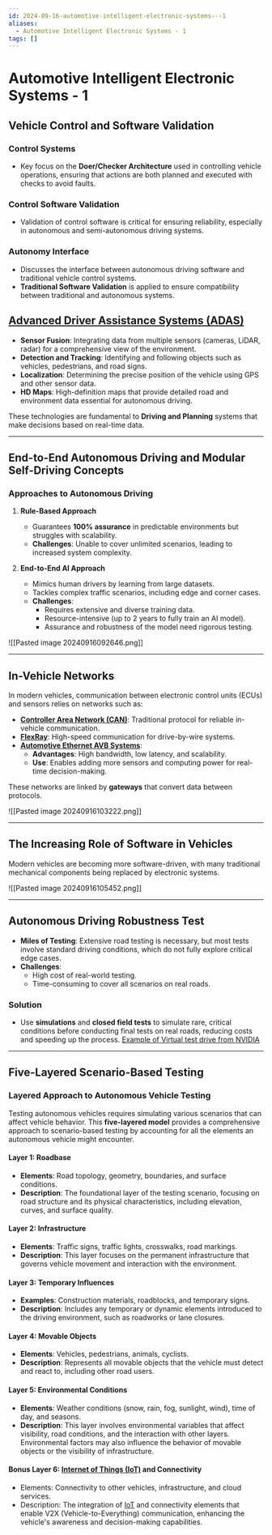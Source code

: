 ```yaml
---
id: 2024-09-16-automotive-intelligent-electronic-systems---1
aliases:
  - Automotive Intelligent Electronic Systems - 1
tags: []
---
```


# Automotive Intelligent Electronic Systems - 1

## Vehicle Control and Software Validation

### Control Systems

- Key focus on the **Doer/Checker Architecture** used in controlling vehicle operations, ensuring that actions are both planned and executed with checks to avoid faults.

### Control Software Validation

- Validation of control software is critical for ensuring reliability, especially in autonomous and semi-autonomous driving systems.

### Autonomy Interface

- Discusses the interface between autonomous driving software and traditional vehicle control systems.
- **Traditional Software Validation** is applied to ensure compatibility between traditional and autonomous systems.

## [Advanced Driver Assistance Systems (ADAS)](2024-09-14-adas.md)

- **Sensor Fusion**: Integrating data from multiple sensors (cameras, LiDAR, radar) for a comprehensive view of the environment.
- **Detection and Tracking**: Identifying and following objects such as vehicles, pedestrians, and road signs.
- **Localization**: Determining the precise position of the vehicle using GPS and other sensor data.
- **HD Maps**: High-definition maps that provide detailed road and environment data essential for autonomous driving.

These technologies are fundamental to **Driving and Planning** systems that make decisions based on real-time data.

---

## End-to-End Autonomous Driving and Modular Self-Driving Concepts

### Approaches to Autonomous Driving

1. **Rule-Based Approach**

   - Guarantees **100% assurance** in predictable environments but struggles with scalability.
   - **Challenges**: Unable to cover unlimited scenarios, leading to increased system complexity.

2. **End-to-End AI Approach**
   - Mimics human drivers by learning from large datasets.
   - Tackles complex traffic scenarios, including edge and corner cases.
   - **Challenges**:
     - Requires extensive and diverse training data.
     - Resource-intensive (up to 2 years to fully train an AI model).
     - Assurance and robustness of the model need rigorous testing.

![[Pasted image 20240916092646.png]]

---

## In-Vehicle Networks

In modern vehicles, communication between electronic control units (ECUs) and sensors relies on networks such as:

- **[Controller Area Network (CAN)](2024-09-09-can.md)**: Traditional protocol for reliable in-vehicle communication.
- **[FlexRay](2024-09-09-flexray.md)**: High-speed communication for drive-by-wire systems.
- **[Automotive Ethernet AVB Systems](2024-09-16-automotive-ethernet-avb-systems.md)**:
  - **Advantages**: High bandwidth, low latency, and scalability.
  - **Use**: Enables adding more sensors and computing power for real-time decision-making.

These networks are linked by **gateways** that convert data between protocols.

![[Pasted image 20240916103222.png]]

---

## The Increasing Role of Software in Vehicles

Modern vehicles are becoming more software-driven, with many traditional mechanical components being replaced by electronic systems.

![[Pasted image 20240916105452.png]]

---

## Autonomous Driving Robustness Test

- **Miles of Testing**: Extensive road testing is necessary, but most tests involve standard driving conditions, which do not fully explore critical edge cases.
- **Challenges**:
  - High cost of real-world testing.
  - Time-consuming to cover all scenarios on real roads.

### Solution

- Use **simulations** and **closed field tests** to simulate rare, critical conditions before conducting final tests on real roads, reducing costs and speeding up the process.
  [Example of Virtual test drive from NVIDIA](https://www.youtube.com/watch?v=k54P6-Innt0)

---

## Five-Layered Scenario-Based Testing

### Layered Approach to Autonomous Vehicle Testing

Testing autonomous vehicles requires simulating various scenarios that can affect vehicle behavior. This **five-layered model** provides a comprehensive approach to scenario-based testing by accounting for all the elements an autonomous vehicle might encounter.

#### **Layer 1: Roadbase**

- **Elements**: Road topology, geometry, boundaries, and surface conditions.
- **Description**: The foundational layer of the testing scenario, focusing on road structure and its physical characteristics, including elevation, curves, and surface quality.

#### **Layer 2: Infrastructure**

- **Elements**: Traffic signs, traffic lights, crosswalks, road markings.
- **Description**: This layer focuses on the permanent infrastructure that governs vehicle movement and interaction with the environment.

#### **Layer 3: Temporary Influences**

- **Examples**: Construction materials, roadblocks, and temporary signs.
- **Description**: Includes any temporary or dynamic elements introduced to the driving environment, such as roadworks or lane closures.

#### **Layer 4: Movable Objects**

- **Elements**: Vehicles, pedestrians, animals, cyclists.
- **Description**: Represents all movable objects that the vehicle must detect and react to, including other road users.

#### **Layer 5: Environmental Conditions**

- **Elements**: Weather conditions (snow, rain, fog, sunlight, wind), time of day, and seasons.
- **Description**: This layer involves environmental variables that affect visibility, road conditions, and the interaction with other layers. Environmental factors may also influence the behavior of movable objects or the visibility of infrastructure.

#### Bonus Layer 6: [Internet of Things (IoT)](2024-09-23-iot.md) and Connectivity

- Elements: Connectivity to other vehicles, infrastructure, and cloud services.
- Description: The integration of [IoT](2024-09-23-iot.md) and connectivity elements that enable V2X (Vehicle-to-Everything) communication, enhancing the vehicle's awareness and decision-making capabilities.
